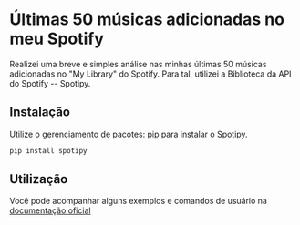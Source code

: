 # Últimas 50 músicas adicionadas no meu Spotify

Realizei uma breve e simples análise nas minhas últimas 50 músicas adicionadas no "My Library" do Spotify. Para tal, utilizei a Biblioteca da API do Spotify -- Spotipy.

## Instalação

Utilize o gerenciamento de pacotes: [pip](https://pip.pypa.io/en/stable/) para instalar o Spotipy.

```bash
pip install spotipy
```

## Utilização

Você pode acompanhar alguns exemplos e comandos de usuário na [documentação oficial](https://spotipy.readthedocs.io/en/2.16.1/#getting-started)
